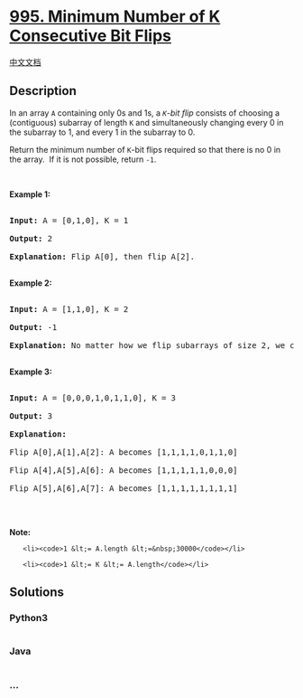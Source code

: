 # [995. Minimum Number of K Consecutive Bit Flips](https://leetcode.com/problems/minimum-number-of-k-consecutive-bit-flips)

[中文文档](/solution/0900-0999/0995.Minimum%20Number%20of%20K%20Consecutive%20Bit%20Flips/README.md)

## Description

<p>In an array <code>A</code> containing only 0s and 1s, a <i><code>K</code>-bit flip&nbsp;</i>consists of choosing a (contiguous) subarray of length <code>K</code> and simultaneously changing every 0 in the subarray to 1, and every 1 in the subarray to 0.</p>

<p>Return the minimum number of <code>K</code>-bit flips required so that there is no 0 in the array.&nbsp; If it is not possible, return <code>-1</code>.</p>

<p>&nbsp;</p>

<p><strong>Example 1:</strong></p>

<pre>

<strong>Input: </strong>A = <span id="example-input-1-1">[0,1,0]</span>, K = <span id="example-input-1-2">1</span>

<strong>Output: </strong><span id="example-output-1">2</span>

<strong>Explanation: </strong>Flip A[0], then flip A[2].

</pre>

<div>

<p><strong>Example 2:</strong></p>

<pre>

<strong>Input: </strong>A = <span id="example-input-2-1">[1,1,0]</span>, K = <span id="example-input-2-2">2</span>

<strong>Output: </strong><span id="example-output-2">-1</span>

<strong>Explanation:</strong>&nbsp;No matter how we flip subarrays of size 2, we can&#39;t make the array become [1,1,1].

</pre>

<div>

<p><strong>Example 3:</strong></p>

<pre>

<strong>Input: </strong>A = <span id="example-input-3-1">[0,0,0,1,0,1,1,0]</span>, K = <span id="example-input-3-2">3</span>

<strong>Output: </strong><span id="example-output-3">3</span>

<strong>Explanation:</strong>

Flip A[0],A[1],A[2]:&nbsp;A becomes [1,1,1,1,0,1,1,0]

Flip A[4],A[5],A[6]:&nbsp;A becomes [1,1,1,1,1,0,0,0]

Flip A[5],A[6],A[7]:&nbsp;A becomes [1,1,1,1,1,1,1,1]

</pre>

<p>&nbsp;</p>

</div>

</div>

<p><strong>Note:</strong></p>

<ol>

    <li><code>1 &lt;= A.length &lt;=&nbsp;30000</code></li>

    <li><code>1 &lt;= K &lt;= A.length</code></li>

</ol>

## Solutions

<!-- tabs:start -->

### **Python3**

```python

```

### **Java**

```java

```

### **...**

```

```

<!-- tabs:end -->
